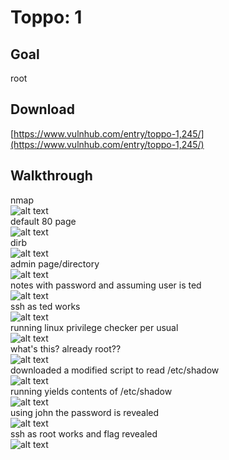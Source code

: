 # Toppo: 1

## Goal
root

## Download 
[https://www.vulnhub.com/entry/toppo-1,245/](https://www.vulnhub.com/entry/toppo-1,245/)

## Walkthrough 
nmap
<br>![alt text](imgs/nmap.png)
<br>
default 80 page
<br>![alt text](imgs/default80.png)
<br>
dirb
<br>![alt text](imgs/dirb.png)
<br>
admin page/directory
<br>![alt text](imgs/admin.png)
<br>
notes with password and assuming user is ted
<br>![alt text](imgs/notes.png)
<br>
ssh as ted works
<br>![alt text](imgs/ted.png)
<br>
running linux privilege checker per usual
<br>![alt text](imgs/privcheck1.png)
<br>
what's this? already root??
<br>![alt text](imgs/privcheck2.png)
<br>
downloaded a modified script to read /etc/shadow
<br>![alt text](imgs/python1.png)
<br>
running yields contents of /etc/shadow
<br>![alt text](imgs/python2.png)
<br>
using john the password is revealed
<br>![alt text](imgs/john.png)
<br>
ssh as root works and flag revealed
<br>![alt text](imgs/root_flag.png)
<br>
